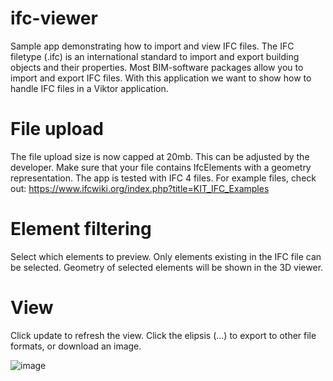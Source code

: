 # ifc-viewer
Sample app demonstrating how to import and view IFC files.
The IFC filetype (.ifc) is an international standard to import and export building objects and their properties. Most BIM-software packages allow you to import and export IFC files. With this application we want to show how to handle IFC files in a Viktor application.

# File upload
The file upload size is now capped at 20mb. This can be adjusted by the developer. Make sure that your file contains IfcElements with a geometry representation. The app is tested with IFC 4 files. For example files, check out:
https://www.ifcwiki.org/index.php?title=KIT_IFC_Examples

# Element filtering
Select which elements to preview. Only elements existing in the IFC file can be selected. Geometry of selected elements will be shown in the 3D viewer. 

# View
Click update to refresh the view. Click the elipsis (...) to export to other file formats, or download an image.

![image](https://user-images.githubusercontent.com/93203883/212715819-4b5429cb-3c48-42a1-aeed-bb1830150ae7.png)

